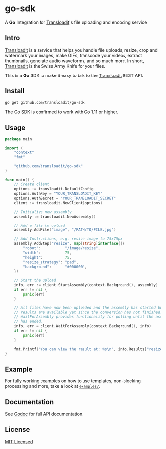# go-sdk

A **Go** Integration for [Transloadit](https://transloadit.com)'s file uploading and encoding service

## Intro

[Transloadit](https://transloadit.com) is a service that helps you handle file uploads, resize, crop and watermark your images, make GIFs, transcode your videos, extract thumbnails, generate audio waveforms, and so much more. In short, [Transloadit](https://transloadit.com) is the Swiss Army Knife for your files.

This is a **Go** SDK to make it easy to talk to the [Transloadit](https://transloadit.com) REST API.

## Install

```bash
go get github.com/transloadit/go-sdk
```

The Go SDK is confirmed to work with Go 1.11 or higher.

<a name="user-content-go-sdk-usage">

## Usage

```go
package main

import (
	"context"
	"fmt"

	"github.com/transloadit/go-sdk"
)

func main() {
	// Create client
	options := transloadit.DefaultConfig
	options.AuthKey = "YOUR_TRANSLOADIT_KEY"
	options.AuthSecret = "YOUR_TRANSLOADIT_SECRET"
	client := transloadit.NewClient(options)

	// Initialize new assembly
	assembly := transloadit.NewAssembly()

	// Add a file to upload
	assembly.AddFile("image", "/PATH/TO/FILE.jpg")

	// Add Instructions, e.g. resize image to 75x75px
	assembly.AddStep("resize", map[string]interface{}{
		"robot":           "/image/resize",
		"width":           75,
		"height":          75,
		"resize_strategy": "pad",
		"background":      "#000000",
	})

	// Start the upload
	info, err := client.StartAssembly(context.Background(), assembly)
	if err != nil {
		panic(err)
	}

	// All files have now been uploaded and the assembly has started but no
	// results are available yet since the conversion has not finished.
	// WaitForAssembly provides functionality for polling until the assembly
	// has ended.
	info, err = client.WaitForAssembly(context.Background(), info)
	if err != nil {
		panic(err)
	}

	fmt.Printf("You can view the result at: %s\n", info.Results["resize"][0].SSLURL)
}
```

<a name="user-content-go-sdk-example">

## Example

For fully working examples on how to use templates, non-blocking processing and more, take a look at [`examples/`](https://github.com/transloadit/go-sdk/tree/master/examples).

<a name="user-content-go-sdk-documentation">

## Documentation

See <a href="https://pkg.go.dev/github.com/transloadit/go-sdk">Godoc</a> for full API documentation.

## License

[MIT Licensed](LICENSE)
